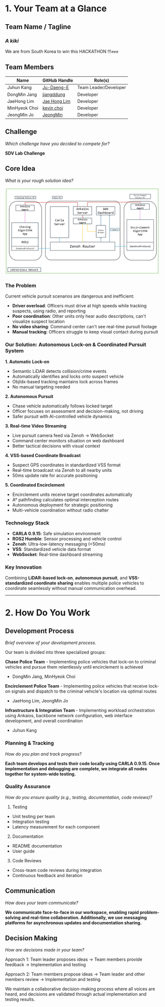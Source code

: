 # 1. Your Team at a Glance

## Team Name / Tagline  
### *A kiki*
We are from South Korea to win this HACKATHON !!!✊✊✊

## Team Members  
| Name | GitHub Handle | Role(s) |
|-------|---------------|---------|
| Juhun Kang | [Ju-Daeng-E](https://github.com/Ju-Daeng-E) | Team Leader/Developer |
| DongMin Jang | [jjangddung](https://github.com/jjangddung) | Developer |
| JaeHong Lim | [Jae Hong Lim](https://github.com/leo9044) | Developer |
| MinHyeok Choi | [kevin choi](https://github.com/cmh0728) | Developer |
| JeongMin Jo | [JeongMin](https://github.com/jojeongmin304) | Developer | 

## Challenge  
*Which challenge have you decided to compete for?*

**SDV Lab Challenge**

## Core Idea  
*What is your rough solution idea?*

<img src = "akiki_system_architecture.png">

### The Problem
Current vehicle pursuit scenarios are dangerous and inefficient:
- **Driver overload**: Officers must drive at high speeds while tracking suspects, using radio, and reporting
- **Poor coordination**: Other units only hear audio descriptions, can't visualize suspect location
- **No video sharing**: Command center can't see real-time pursuit footage
- **Manual tracking**: Officers struggle to keep visual contact during pursuit

### Our Solution: Autonomous Lock-on & Coordinated Pursuit System

**1. Automatic Lock-on**
- Semantic LiDAR detects collision/crime events
- Automatically identifies and locks onto suspect vehicle
- ObjIdx-based tracking maintains lock across frames
- No manual targeting needed

**2. Autonomous Pursuit**
- Chase vehicle automatically follows locked target
- Officer focuses on assessment and decision-making, not driving
- Safer pursuit with AI-controlled vehicle dynamics

**3. Real-time Video Streaming**
- Live pursuit camera feed via Zenoh → WebSocket
- Command center monitors situation on web dashboard
- Better tactical decisions with visual context

**4. VSS-based Coordinate Broadcast**
- Suspect GPS coordinates in standardized VSS format
- Real-time broadcast via Zenoh to all nearby units
- 50ms update rate for accurate positioning

**5. Coordinated Encirclement**
- Encirclement units receive target coordinates automatically
- A* pathfinding calculates optimal interception routes
- Autonomous deployment for strategic positioning
- Multi-vehicle coordination without radio chatter

### Technology Stack
- **CARLA 0.9.15**: Safe simulation environment
- **ROS2 Humble**: Sensor processing and vehicle control
- **Zenoh**: Ultra-low-latency messaging (<50ms)
- **VSS**: Standardized vehicle data format
- **WebSocket**: Real-time dashboard streaming

### Key Innovation
Combining **LiDAR-based lock-on**, **autonomous pursuit**, and **VSS-standardized coordinate sharing** enables multiple police vehicles to 
coordinate seamlessly without manual communication overhead.

---

# 2. How Do You Work

## Development Process  
*Brief overview of your development process.*

Our team is divided into three specialized groups:

**Chase Police Team** - Implementing police vehicles that lock-on to criminal vehicles and pursue them relentlessly until encirclement is achieved
- DongMin Jang, MinHyeok Choi
  
**Encirclement Police Team** - Implementing police vehicles that receive lock-on signals and dispatch to the criminal vehicle's location via optimal routes
- JaeHong Lim, JeongMin Jo
  
**Infrastructure & Integration Team** - Implementing workload orchestration using Ankaios, backbone network configuration, web interface development, and overall coordination
- Juhun Kang

### Planning & Tracking  
*How do you plan and track progress?*

**Each team develops and tests their code locally using CARLA 0.9.15. Once implementation and debugging are complete, we integrate all nodes together for system-wide testing.**

### Quality Assurance  
*How do you ensure quality (e.g., testing, documentation, code reviews)?*

1. Testing

- Unit testing per team
- Integration testing
- Latency measurement for each component

2. Documentation

- README documentation
- User guide

3. Code Reviews

- Cross-team code reviews during integration
- Continuous feedback and iteration

## Communication  
*How does your team communicate?*

**We communicate face-to-face in our workspace, enabling rapid problem-solving and real-time collaboration. Additionally, we use messaging platforms for asynchronous updates and documentation sharing.**

## Decision Making  
*How are decisions made in your team?*

Approach 1: Team leader proposes ideas → Team members provide feedback → Implementation and testing

Approach 2: Team members propose ideas → Team leader and other members review → Implementation and testing

We maintain a collaborative decision-making process where all voices are heard, and decisions are validated through actual implementation and testing results.
